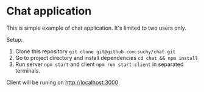 # Chat application

This is simple example of chat application. It's limited to two users only.

Setup:

1. Clone this repository `git clone git@github.com:suchy/chat.git`
2. Go to project directory and install dependencies `cd chat && npm install`
3. Run server `npm start` and client `npm run start:client` in separated terminals.

Client will be runing on [http://localhost:3000](http://localhost:3000)

